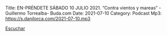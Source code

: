 Title: EN-PRÉNDETE SÁBADO 10 JULIO 2021.  “Contra vientos y mareas” - Guillermo Torrealba- Buda.com
Date: 2021-07-10
Category: Podcast
Mp3: https://s.danilorca.com/2021-07-10.mp3

<a href="https://s.danilorca.com/2021-07-10.mp3" type="audio/mpeg">
Escuchar
</a>
